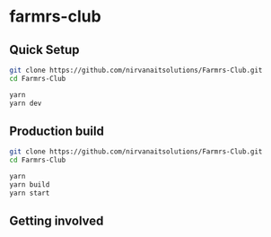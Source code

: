 # farmrs-club

## Quick Setup

```bash
git clone https://github.com/nirvanaitsolutions/Farmrs-Club.git
cd Farmrs-Club

yarn
yarn dev
```

## Production build

```bash
git clone https://github.com/nirvanaitsolutions/Farmrs-Club.git
cd Farmrs-Club

yarn
yarn build
yarn start
```

## Getting involved

[contributing]: ./docs/CONTRIBUTING.md

